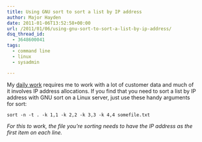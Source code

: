 ```yaml
---
title: Using GNU sort to sort a list by IP address
author: Major Hayden
date: 2011-01-06T13:52:58+00:00
url: /2011/01/06/using-gnu-sort-to-sort-a-list-by-ip-address/
dsq_thread_id:
  - 3648600041
tags:
  - command line
  - linux
  - sysadmin

---
```

My [daily work][1] requires me to work with a lot of customer data and much of it involves IP address allocations. If you find that you need to sort a list by IP address with GNU sort on a Linux server, just use these handy arguments for sort:

```
sort -n -t . -k 1,1 -k 2,2 -k 3,3 -k 4,4 somefile.txt
```

_For this to work, the file you're sorting needs to have the IP address as the first item on each line._

 [1]: http://rackspace.com/
